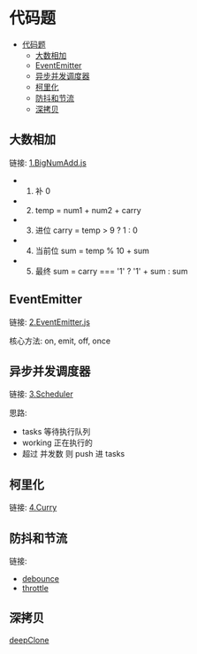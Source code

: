 # 代码题

- [代码题](#代码题)
  - [大数相加](#大数相加)
  - [EventEmitter](#eventemitter)
  - [异步并发调度器](#异步并发调度器)
  - [柯里化](#柯里化)
  - [防抖和节流](#防抖和节流)
  - [深拷贝](#深拷贝)

## 大数相加

链接: [1.BigNumAdd.js](1.BigNumAdd.js)

- 1. 补 0
- 2. temp = num1 + num2 + carry
- 3. 进位 carry = temp > 9 ? 1 : 0
- 4. 当前位 sum = temp % 10 + sum
- 5. 最终 sum = carry === '1' ? '1' + sum : sum

## EventEmitter

链接: [2.EventEmitter.js](2.EventEmitter.js)

核心方法: on, emit, off, once

## 异步并发调度器

链接: [3.Scheduler](3.Scheduler.js)

思路:

- tasks 等待执行队列
- working 正在执行的
- 超过 并发数 则 push 进 tasks

## 柯里化

链接: [4.Curry](4.Curry.js)

## 防抖和节流

链接:

- [debounce](debounce.js)
- [throttle](throttle.js)

## 深拷贝

[deepClone](deepClone.js)
